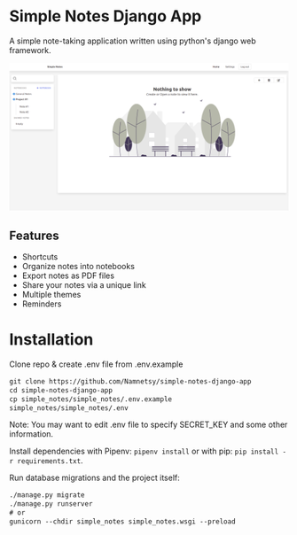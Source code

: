 # Simple Notes Django App
A simple note-taking application written using python's django web framework.

![Screenshot of the home page of the app after signing in](screenshots/home_page_screenshot.png)

## Features
 - Shortcuts
 - Organize notes into notebooks
 - Export notes as PDF files
 - Share your notes via a unique link
 - Multiple themes
 - Reminders

# Installation
Clone repo & create .env file from .env.example
```
git clone https://github.com/Namnetsy/simple-notes-django-app 
cd simple-notes-django-app
cp simple_notes/simple_notes/.env.example simple_notes/simple_notes/.env
```
Note: You may want to edit .env file to specify SECRET_KEY and some other information.

Install dependencies with Pipenv: `pipenv install` or with pip: `pip install -r requirements.txt`.

Run database migrations and the project itself:
```
./manage.py migrate
./manage.py runserver
# or
gunicorn --chdir simple_notes simple_notes.wsgi --preload
```
